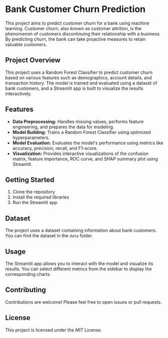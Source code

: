 # Bank Customer Churn Prediction

This project aims to predict customer churn for a bank using machine learning. Customer churn, also known as customer attrition, is the phenomenon of customers discontinuing their relationship with a business. By predicting churn, the bank can take proactive measures to retain valuable customers.

## Project Overview

This project uses a Random Forest Classifier to predict customer churn based on various features such as demographics, account details, and transaction history. The model is trained and evaluated using a dataset of bank customers, and a Streamlit app is built to visualize the results interactively.

## Features

* **Data Preprocessing:** Handles missing values, performs feature engineering, and prepares the data for modeling.
* **Model Building:** Trains a Random Forest Classifier using optimized hyperparameters.
* **Model Evaluation:** Evaluates the model's performance using metrics like accuracy, precision, recall, and F1-score.
* **Visualization:** Provides interactive visualizations of the confusion matrix, feature importance, ROC curve, and SHAP summary plot using Streamlit.

## Getting Started

1. Clone the repository
2. Install the required libraries
3. Run the Streamlit app

## Dataset

The project uses a dataset containing information about bank customers. You can find the dataset in the `data` folder.

## Usage

The Streamlit app allows you to interact with the model and visualize its results. You can select different metrics from the sidebar to display the corresponding charts.

## Contributing

Contributions are welcome! Please feel free to open issues or pull requests.

## License

This project is licensed under the MIT License.
